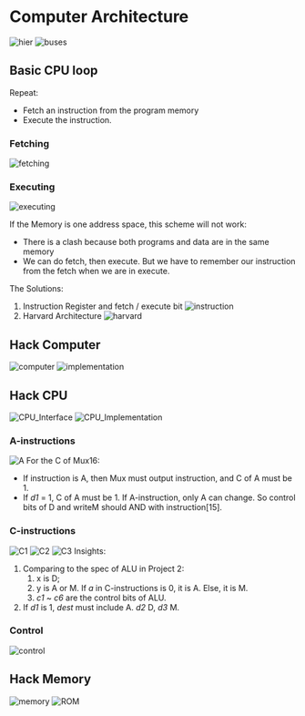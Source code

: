 # Computer Architecture

![hier](images/hier.png)
![buses](images/buses.png)

## Basic CPU loop
Repeat:
- Fetch an instruction from the program memory
- Execute the instruction.

### Fetching
![fetching](images/fetching.png)

### Executing
![executing](images/executing.png)

If the Memory is one address space, this scheme will not work:
- There is a clash because both programs and data are in the same memory
- We can do fetch, then execute. But we have to remember our instruction from the fetch when we are in execute.

The Solutions: 
1. Instruction Register and fetch / execute bit
![instruction](images/InstructionRegister.png)
2. Harvard Architecture
![harvard](images/harvard.png)

## Hack Computer
![computer](images/computer.png)
![implementation](images/hack.png)

## Hack CPU
![CPU_Interface](images/CPUInterface.png)
![CPU_Implementation](images/CPUImplementation.png)

### A-instructions
![A](images/A.png)
For the C of Mux16:
- If instruction is A, then Mux must output instruction, and C of A must be 1.
- If *d1* = 1, C of A must be 1.
If A-instruction, only A can change. So control bits of D and writeM should AND with instruction[15].

### C-instructions
![C1](images/C_1.png)
![C2](images/C_2.png)
![C3](images/C_3.png)
Insights:
1. Comparing to the spec of ALU in Project 2:
   1. x is D;
   2. y is A or M. If *a* in C-instructions is 0, it is A. Else, it is M.
   3. *c1* ~ *c6* are the control bits of ALU.
2. If *d1* is 1, *dest* must include A. *d2* D, *d3* M.

### Control
![control](images/control.png)

## Hack Memory
![memory](images/memory.png)
![ROM](images/ROM.png)
